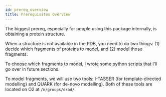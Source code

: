 ```yaml
---
id: prereq_overview
title: Prerequisites Overview
---
```


The biggest prereq, especially for people using this package internally, is obtaining a protein structure.

When a structure is not available in the PDB, you need to do two things: (1) decide which fragments of proteins to model, and (2) model those fragments.

To choose which fragments to model, I wrote some python scripts that I'll go over in future sections.

To model fragments, we will use two tools: I-TASSER (for template-directed modelling) and QUARK (for de-novo modelling). Both of these tools are located on O2 at `/n/groups/drad/`.